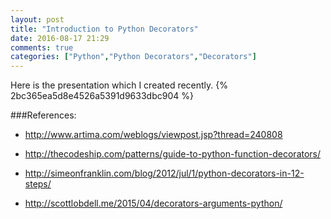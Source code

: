 ```yaml
---
layout: post
title: "Introduction to Python Decorators"
date: 2016-08-17 21:29
comments: true
categories: ["Python","Python Decorators","Decorators"]
---
```

Here is the presentation which I created recently.
{% 2bc365ea5d8e4526a5391d9633dbc904 %}

###References:
 * http://www.artima.com/weblogs/viewpost.jsp?thread=240808

 * http://thecodeship.com/patterns/guide-to-python-function-decorators/

 * http://simeonfranklin.com/blog/2012/jul/1/python-decorators-in-12-steps/

 * http://scottlobdell.me/2015/04/decorators-arguments-python/
